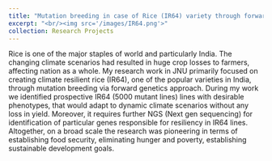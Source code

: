 ```yaml
---
title: "Mutation breeding in case of Rice (IR64) variety through forward genetics approach"
excerpt: "<br/><img src='/images/IR64.png'>"
collection: Research Projects
---
```

Rice is one of the major staples of world and particularly India. The changing climate scenarios had resulted in huge crop losses to farmers, affecting nation as a whole. My research work in JNU primarily focused on creating climate resilient rice (IR64), one of the popular varieties in India, through mutation breeding via forward genetics approach. During my work we identified prospective IR64 (5000 mutant lines) lines with desirable phenotypes, that would adapt to dynamic climate scenarios without any loss in yield. Moreover, it requires further NGS (Next gen sequencing) for identification of particular genes responsible for resiliency in IR64 lines. Altogether, on a broad scale the research was pioneering in terms of establishing food security, eliminating hunger and poverty, establishing sustainable development goals.

